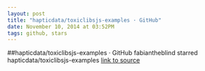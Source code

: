 ```yaml
---
layout: post
title: "hapticdata/toxiclibsjs-examples · GitHub"
date: November 10, 2014 at 03:52PM
tags: github, stars
---
```

##hapticdata/toxiclibsjs-examples · GitHub
fabiantheblind starred hapticdata/toxiclibsjs-examples
[link to source](http://ift.tt/144pFhv) 
